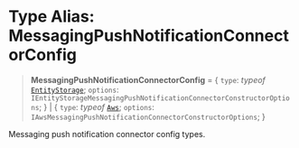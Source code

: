 # Type Alias: MessagingPushNotificationConnectorConfig

> **MessagingPushNotificationConnectorConfig** = \{ `type`: *typeof* [`EntityStorage`](../variables/MessagingPushNotificationConnectorType.md#entitystorage); `options`: `IEntityStorageMessagingPushNotificationConnectorConstructorOptions`; \} \| \{ `type`: *typeof* [`Aws`](../variables/MessagingPushNotificationConnectorType.md#aws); `options`: `IAwsMessagingPushNotificationConnectorConstructorOptions`; \}

Messaging push notification connector config types.

